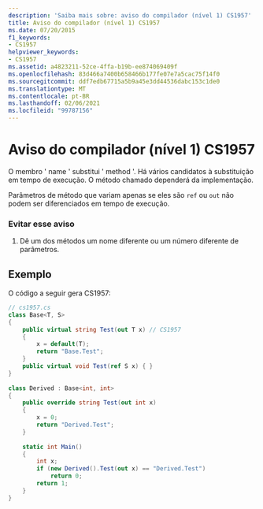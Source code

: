 ```yaml
---
description: 'Saiba mais sobre: aviso do compilador (nível 1) CS1957'
title: Aviso do compilador (nível 1) CS1957
ms.date: 07/20/2015
f1_keywords:
- CS1957
helpviewer_keywords:
- CS1957
ms.assetid: a4823211-52ce-4ffa-b19b-ee874069409f
ms.openlocfilehash: 83d466a7400b658466b177fe07e7a5cac75f14f0
ms.sourcegitcommit: ddf7edb67715a5b9a45e3dd44536dabc153c1de0
ms.translationtype: MT
ms.contentlocale: pt-BR
ms.lasthandoff: 02/06/2021
ms.locfileid: "99787156"
---
```

# <a name="compiler-warning-level-1-cs1957"></a>Aviso do compilador (nível 1) CS1957

O membro ' name ' substitui ' method '. Há vários candidatos à substituição em tempo de execução. O método chamado dependerá da implementação.  
  
 Parâmetros de método que variam apenas se eles são `ref` ou `out` não podem ser diferenciados em tempo de execução.  
  
### <a name="to-avoid-this-warning"></a>Evitar esse aviso  
  
1. Dê um dos métodos um nome diferente ou um número diferente de parâmetros.  
  
## <a name="example"></a>Exemplo  

 O código a seguir gera CS1957:  
  
```csharp  
// cs1957.cs  
class Base<T, S>  
{  
    public virtual string Test(out T x) // CS1957  
    {  
        x = default(T);  
        return "Base.Test";  
    }  
    public virtual void Test(ref S x) { }  
}  
  
class Derived : Base<int, int>  
{  
    public override string Test(out int x)  
    {  
        x = 0;  
        return "Derived.Test";  
    }  
  
    static int Main()  
    {  
        int x;  
        if (new Derived().Test(out x) == "Derived.Test")  
            return 0;  
        return 1;  
    }  
}  
```
